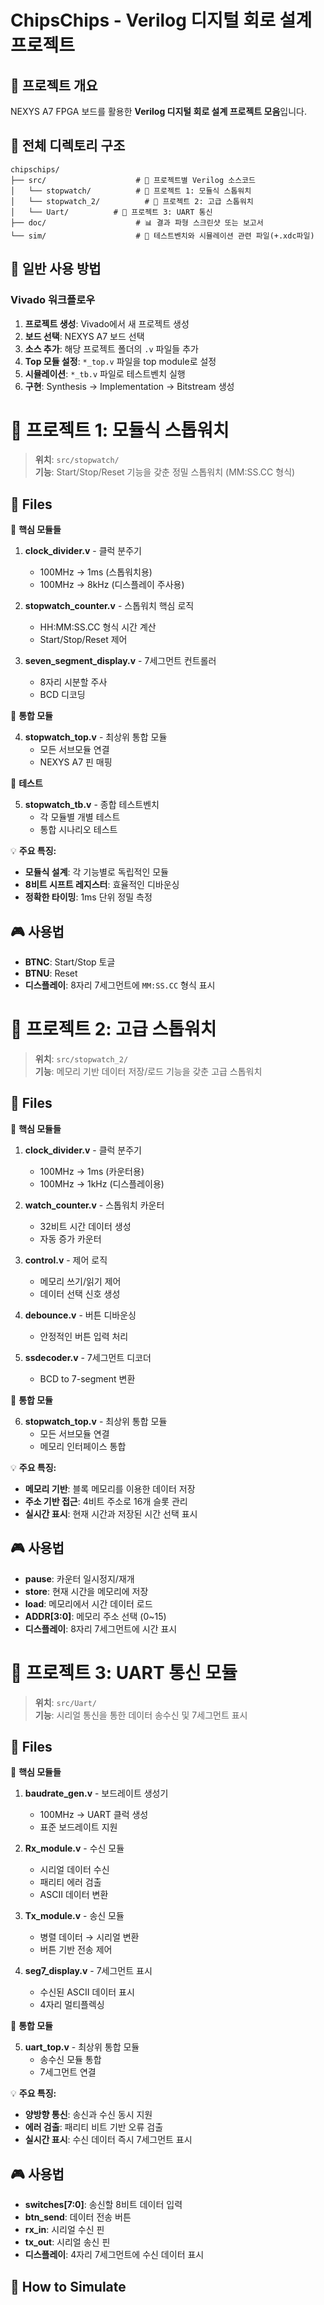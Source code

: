 # ChipsChips - Verilog 디지털 회로 설계 프로젝트

## 📖 프로젝트 개요
NEXYS A7 FPGA 보드를 활용한 **Verilog 디지털 회로 설계 프로젝트 모음**입니다.

## 📂 전체 디렉토리 구조
```
chipschips/
├── src/                    # 🔧 프로젝트별 Verilog 소스코드
│   └── stopwatch/          # 📁 프로젝트 1: 모듈식 스톱워치
│   └── stopwatch_2/          # 📁 프로젝트 2: 고급 스톱워치
│   └── Uart/          # 📁 프로젝트 3: UART 통신
├── doc/                    # 📊 결과 파형 스크린샷 또는 보고서  
└── sim/                    # 📝 테스트벤치와 시뮬레이션 관련 파일(+.xdc파일)
```

## 🚀 일반 사용 방법

### **Vivado 워크플로우**
1. **프로젝트 생성**: Vivado에서 새 프로젝트 생성
2. **보드 선택**: NEXYS A7 보드 선택  
3. **소스 추가**: 해당 프로젝트 폴더의 `.v` 파일들 추가
4. **Top 모듈 설정**: `*_top.v` 파일을 top module로 설정
5. **시뮬레이션**: `*_tb.v` 파일로 테스트벤치 실행
6. **구현**: Synthesis → Implementation → Bitstream 생성

# 📁 프로젝트 1: 모듈식 스톱워치

> **위치**: `src/stopwatch/`  
> **기능**: Start/Stop/Reset 기능을 갖춘 정밀 스톱워치 (MM:SS.CC 형식)

## 📁 Files

🔧 **핵심 모듈들**

1. **clock_divider.v** - 클럭 분주기
   - 100MHz → 1ms (스톱워치용)
   - 100MHz → 8kHz (디스플레이 주사용)

2. **stopwatch_counter.v** - 스톱워치 핵심 로직
   - HH:MM:SS.CC 형식 시간 계산
   - Start/Stop/Reset 제어

3. **seven_segment_display.v** - 7세그먼트 컨트롤러
   - 8자리 시분할 주사
   - BCD 디코딩

🔗 **통합 모듈**

4. **stopwatch_top.v** - 최상위 통합 모듈
   - 모든 서브모듈 연결
   - NEXYS A7 핀 매핑

🧪 **테스트**

5. **stopwatch_tb.v** - 종합 테스트벤치
   - 각 모듈별 개별 테스트
   - 통합 시나리오 테스트

💡 **주요 특징:**

- **모듈식 설계**: 각 기능별로 독립적인 모듈
- **8비트 시프트 레지스터**: 효율적인 디바운싱
- **정확한 타이밍**: 1ms 단위 정밀 측정

## 🎮 사용법
- **BTNC**: Start/Stop 토글
- **BTNU**: Reset
- **디스플레이**: 8자리 7세그먼트에 `MM:SS.CC` 형식 표시

# 📁 프로젝트 2: 고급 스톱워치

> **위치**: `src/stopwatch_2/`  
> **기능**: 메모리 기반 데이터 저장/로드 기능을 갖춘 고급 스톱워치

## 📁 Files

🔧 **핵심 모듈들**

1. **clock_divider.v** - 클럭 분주기
   - 100MHz → 1ms (카운터용)
   - 100MHz → 1kHz (디스플레이용)

2. **watch_counter.v** - 스톱워치 카운터
   - 32비트 시간 데이터 생성
   - 자동 증가 카운터

3. **control.v** - 제어 로직
   - 메모리 쓰기/읽기 제어
   - 데이터 선택 신호 생성

4. **debounce.v** - 버튼 디바운싱
   - 안정적인 버튼 입력 처리

5. **ssdecoder.v** - 7세그먼트 디코더
   - BCD to 7-segment 변환

🔗 **통합 모듈**

6. **stopwatch_top.v** - 최상위 통합 모듈
   - 모든 서브모듈 연결
   - 메모리 인터페이스 통합

💡 **주요 특징:**

- **메모리 기반**: 블록 메모리를 이용한 데이터 저장
- **주소 기반 접근**: 4비트 주소로 16개 슬롯 관리
- **실시간 표시**: 현재 시간과 저장된 시간 선택 표시

## 🎮 사용법
- **pause**: 카운터 일시정지/재개
- **store**: 현재 시간을 메모리에 저장
- **load**: 메모리에서 시간 데이터 로드
- **ADDR[3:0]**: 메모리 주소 선택 (0~15)
- **디스플레이**: 8자리 7세그먼트에 시간 표시

# 📁 프로젝트 3: UART 통신 모듈

> **위치**: `src/Uart/`  
> **기능**: 시리얼 통신을 통한 데이터 송수신 및 7세그먼트 표시

## 📁 Files

🔧 **핵심 모듈들**

1. **baudrate_gen.v** - 보드레이트 생성기
   - 100MHz → UART 클럭 생성
   - 표준 보드레이트 지원

2. **Rx_module.v** - 수신 모듈
   - 시리얼 데이터 수신
   - 패리티 에러 검출
   - ASCII 데이터 변환

3. **Tx_module.v** - 송신 모듈
   - 병렬 데이터 → 시리얼 변환
   - 버튼 기반 전송 제어

4. **seg7_display.v** - 7세그먼트 표시
   - 수신된 ASCII 데이터 표시
   - 4자리 멀티플렉싱

🔗 **통합 모듈**

5. **uart_top.v** - 최상위 통합 모듈
   - 송수신 모듈 통합
   - 7세그먼트 연결

💡 **주요 특징:**

- **양방향 통신**: 송신과 수신 동시 지원
- **에러 검출**: 패리티 비트 기반 오류 검출
- **실시간 표시**: 수신 데이터 즉시 7세그먼트 표시

## 🎮 사용법
- **switches[7:0]**: 송신할 8비트 데이터 입력
- **btn_send**: 데이터 전송 버튼
- **rx_in**: 시리얼 수신 핀
- **tx_out**: 시리얼 송신 핀
- **디스플레이**: 4자리 7세그먼트에 수신 데이터 표시

## 🚀 How to Simulate
```bash
